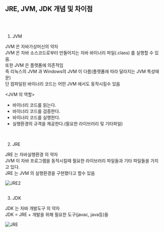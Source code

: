 
## JRE, JVM, JDK 개념 및 차이점
<br><br>

1. JVM 

JVM 은 자바가상머신의 약자  
JVM 은 자바 소스코드로부터 만들어지는 자바 바이너리 파일(.class) 를 실행할 수 있음.  
또한 JVM 은 플랫폼에 의존적임  
즉 리눅스의 JVM 과  Windows의 JVM 이 다름(플랫폼에 따라 달라지는 JVM 특성때문)  
단 컴파일된 바이너리 코드는 어떤 JVM 에서도 동작시킬수 있음  

<JVM 의 역할>    
- 바이너리 코드를 읽는다.  
- 바이너리 코드를 검증한다.  
- 바이너리 코드를 실행한다.  
- 실행환경의 규격을 제공한다.(필요한 라이브러리 및 기타파일)  
<br><br>

2. JRE

JRE 는 자바실행환경 의 약자  
JVM 이 자바 프로그램을 동작시킬때 필요한 라이브러리 파일들과 기타 파일들을 가지고 있다.  
JRE 는 JVM 의 실행환경을 구현했다고 할수 있음


![JRE2](https://user-images.githubusercontent.com/89206108/173379608-3e291008-18dd-4ca8-897e-f4cacef7ebbb.JPG)
<br><br>

3. JDK

JDK 는 자바 개발도구 의 약자  
JDK = JRE + 개발을 위해 필요한 도구(javac, java등)들

![JRE](https://user-images.githubusercontent.com/89206108/173379630-e8a9fa95-1fe1-46eb-b74a-48a2285bcd15.JPG)
